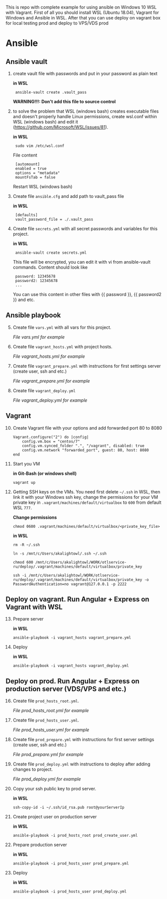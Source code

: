This is repo with complete example for using ansible on Windows 10 WSL with Vagrant. 
First of all you should install WSL (Ubuntu 18.04), Vagrant for Windows and Ansible in WSL.
After that you can use deploy on vagrant box for local testing prod and deploy to VPS/VDS prod 

# Ansible

## Ansible vault

1. create vault file with passwords and put in your password as plain text

    **in WSL**

        ansible-vault create .vault_pass

    **WARNING!!!: Don't add this file to source control**

2. to solve the problem that WSL (windows bash) creates executable files and doesn't properly handle Linux permissions, create wsl.conf within WSL (windows bash) and edit it (https://github.com/Microsoft/WSL/issues/81).

    **in WSL**

        sudo vim /etc/wsl.conf

    File content

        [automount]
        enabled = true
        options = "metadata"
        mountFsTab = false

    Restart WSL (windows bash)

3. Create file `ansible.cfg` and add path to vault_pass file

    **in WSL**

        [defaults]
        vault_password_file = ./.vault_pass

4. Create file `secrets.yml` with all secret passwords and variables for this project.

    **in WSL**

        ansible-vault create secrets.yml

    This file will be encrypted, you can edit it with vi from ansible-vault commands. Content should look like

        password: 12345678
        password2: 12345678
        ...

    You can use this content in other files with {{ password }}, {{ password2 }} and etc.

## Ansible playbook

5. Create file `vars.yml` with all vars for this project.

    *File vars.yml for example*

6. Create file `vagrant_hosts.yml` with project hosts.

    *File vagrant_hosts.yml for example*

7. Create file `vagrant_prepare.yml` with instructions for first settings server (create user, ssh and etc.)

    *File vagrant_prepare.yml for example*

9. Create file `vagrant_deploy.yml` 

    *File vagrant_deploy.yml for example*

## Vagrant

10. Create Vagrant file with your options and add forwarded port 80 to 8080

        Vagrant.configure("2") do |config|
            config.vm.box = "centos/7"
            config.vm.synced_folder ".", "/vagrant", disabled: true
            config.vm.network "forwarded_port", guest: 80, host: 8080
        end

11. Start you VM

    **in Git-Bash (or windows shell)**

        vagrant up

12. Getting SSH keys on the VMs. You need first delete `~/.ssh` in WSL, then link it with your Windows ssh key, change the permissions for your VM private key in `.vagrant/machines/default/virtualbox` to `600` from default WSL `777`.

    **Change permissions**

        chmod 0600 .vagrant/machines/default/virtualbox/<private_key_file>

    **in WSL**

        rm -R ~/.ssh
        
        ln -s /mnt/c/Users/akalightowl/.ssh ~/.ssh

        chmod 600 /mnt/c/Users/akalightowl/WORK/otlservice-ru/deploy/.vagrant/machines/default/virtualbox/private_key

        ssh -i /mnt/c/Users/akalightowl/WORK/otlservice-ru/deploy/.vagrant/machines/default/virtualbox/private_key -o PasswordAuthentication=no vagrant@127.0.0.1 -p 2222

## Deploy on vagrant. Run Angular + Express on Vagrant with WSL

13. Prepare server

    **in WSL**

        ansible-playbook -i vagrant_hosts vagrant_prepare.yml

14. Deploy

    **in WSL**

        ansible-playbook -i vagrant_hosts vagrant_deploy.yml


## Deploy on prod. Run Angular + Express on production server (VDS/VPS and etc.)

16. Create file `prod_hosts_root.yml`.

    *File prod_hosts_root.yml for example*

17. Create file `prod_hosts_user.yml`.

    *File prod_hosts_user.yml for example*

18. Create file `prod_prepare.yml` with instructions for first server settings (create user, ssh and etc.)

    *File prod_prepare.yml for example*

19. Create file `prod_deploy.yml` with instructions to deploy after adding changes to project.

    *File prod_deploy.yml for example*

20. Copy your ssh public key to prod server.

    **in WSL**

        ssh-copy-id -i ~/.ssh/id_rsa.pub root@yourServerIp

21. Create project user on production server

    **in WSL**

        ansible-playbook -i prod_hosts_root prod_create_user.yml

22. Prepare production server

    **in WSL**

        ansible-playbook -i prod_hosts_user prod_prepare.yml

23. Deploy

    **in WSL**

        ansible-playbook -i prod_hosts_user prod_deploy.yml